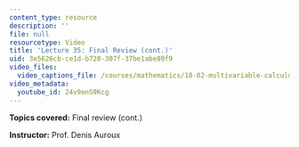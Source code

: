 ```yaml
---
content_type: resource
description: ''
file: null
resourcetype: Video
title: 'Lecture 35: Final Review (cont.)'
uid: 3e5626cb-ce1d-b720-307f-37be1abe89f9
video_files:
  video_captions_file: /courses/mathematics/18-02-multivariable-calculus-fall-2007/video-lectures/lecture-35-final-review-cont/24v9onS9Kcg.vtt
video_metadata:
  youtube_id: 24v9onS9Kcg
---
```


**Topics covered:** Final review (cont.)

**Instructor:** Prof. Denis Auroux